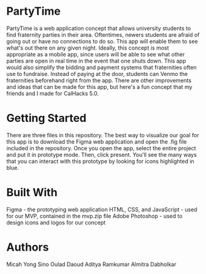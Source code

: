 # PartyTime
PartyTime is a web application concept that allows university students to find fraternity parties in their area. 
Oftentimes, newers students are afraid of going out or have no connections to do so. This app will enable them 
to see what's out there on any given night. Ideally, this concept is most appropriate as a mobile app, since 
users will be able to see what other parties are open in real time in the event that one shuts down. This app would
also simplify the bidding and payment systems that fraternities often use to fundraise. Instead of paying at the door,
students can Venmo the fraternities beforehand right from the app. There are other improvements and ideas that can be made
for this app, but here's a fun concept that my friends and I made for CalHacks 5.0. 

# Getting Started
There are three files in this repository. The best way to visualize our goal for this app is to download the Figma
web application and open the .fig file included in the repository. Once you open the app, select the entire project and
put it in prototype mode. Then, click present. You'll see the many ways that you can interact with this prototype by looking 
for icons highlighted in blue. 

# Built With
Figma - the prototyping web application
HTML, CSS, and JavaScript - used for our MVP, contained in the mvp.zip file
Adobe Photoshop - used to design icons and logos for our concept

# Authors
Micah Yong
Sino Oulad Daoud
Aditya Ramkumar
Almitra Dabholkar
